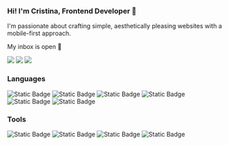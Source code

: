 ### Hi! I'm Cristina, Frontend Developer 🚀</h2>

I'm passionate about crafting simple, aesthetically pleasing websites with a mobile-first approach.

My inbox is open 📩

<a href="https://linkedin.com/in/cristinacoding" target="_blank"><img src="https://img.shields.io/badge/LinkedIn-b6c7eb?style=for-the-badge"></a>
<a href="mailto:cristinacoding@gmail.com" target="_blank"><img src="https://img.shields.io/badge/Email-b6c7eb?style=for-the-badge"></a>
<a href="https://cristinacoding.github.io" target="_blank"><img src="https://img.shields.io/badge/Visit_my_website_🡪-b6c7eb?style=for-the-badge"></a>

### Languages
![Static Badge](https://img.shields.io/badge/HTML-b6c7eb?style=for-the-badge&logo=html5&logoColor=black)
![Static Badge](https://img.shields.io/badge/CSS-b6c7eb?style=for-the-badge&logo=css3&logoColor=black)
![Static Badge](https://img.shields.io/badge/JavaScript-b6c7eb?style=for-the-badge&logo=javascript&logoColor=black)
![Static Badge](https://img.shields.io/badge/Bootstrap-b6c7eb?style=for-the-badge&logo=bootstrap&logoColor=black)
![Static Badge](https://img.shields.io/badge/Tailwind-b6c7eb?style=for-the-badge&logo=tailwindcss&logoColor=black)
![Static Badge](https://img.shields.io/badge/SQL-b6c7eb?style=for-the-badge&logo=mysql&logoColor=black)

### Tools
![Static Badge](https://img.shields.io/badge/Figma-b6c7eb?style=for-the-badge&logo=figma&logoColor=black)
![Static Badge](https://img.shields.io/badge/Wordpress-b6c7eb?style=for-the-badge&logo=wordpress&logoColor=black)
![Static Badge](https://img.shields.io/badge/Elementor-b6c7eb?style=for-the-badge&logo=elementor&logoColor=black)
![Static Badge](https://img.shields.io/badge/VSCODE-b6c7eb?style=for-the-badge&logo=visualstudiocode&logoColor=black)
